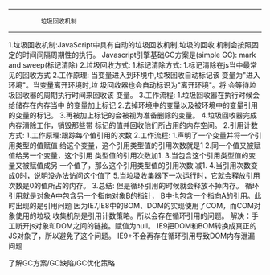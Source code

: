 -----------------------------------------------------------------
			 垃圾回收机制
-----------------------------------------------------------------
  1.垃圾回收机制:JavaScript中具有自动的垃圾回收机制,垃圾的回收
		 机制会按照固定的时间间隔周期性的执行。
		 Javascript引擎基础GC方案是(simple GC):
		 mark and sweep(标记清除)
  2.垃圾回收方式:
        1.标记清除方式:
	      1.标记清除在js当中最常见的回收方式
	      2.工作原理:
		    当变量进入到环境中,垃圾回收自动标记该
		    变量为"进入环境"。当变量离开环境时,垃
		    圾回收器也会自动标识为"离开环境"。将
		    会等待垃圾回收器的周期执行时间来回收该
		    变量。
	      3.工作流程:
		    1.垃圾回收器在执行时候会给储存在内存当中
		      的变量加上标记
		    2.去掉环境中的变量以及被环境中的变量引用
		      的变量的标记。
		    3.再被加上标记的会被视为准备删除的变量。
		    4.垃圾回收器完成内存清除工作，销毁那些带
		      标记的值并回收他们所占用的内存空间。
        2.引用计数方式:
	      1.工作原理:跟踪每个值引用的次数
	      2.工作流程:
		    1.声明了一个变量并将一个引用类型的值赋值
		      给这个变量，这个引用类型值的引用次数就是1
		    2.同一个值又被赋值给另一个变量，这个引用
		      类型值的引用次数加1.
		    3.当包含这个引用类型值的变量又被赋值成另
		      一个值了，那么这个引用类型值的引用次数
		      减1.
		    4.当引用次数变成0时，说明没办法访问这个值了
		    5.当垃圾收集器下一次运行时，它就会释放引用
		      次数是0的值所占的内存。
  3.总结:
      但是循环引用的时候就会释放不掉内存。
      循环引用就是对象A中包含另一个指向对象B的指针，
      B中也包含一个指向A的引用。此时出现的是引用问题
      因为IE7,IE8中的BOM、DOM的实现使用了COM，而COM对象使用的垃圾
      收集机制是引用计数策略。所以会存在循环引用的问题。
      解决：手工断开js对象和DOM之间的链接。赋值为null。
      IE9把DOM和BOM转换成真正的JS对象了，所以避免了这个问题。
      IE9+不会再存在循环引用导致DOM内存泄漏问题

了解GC方案/GC缺陷/GC优化策略